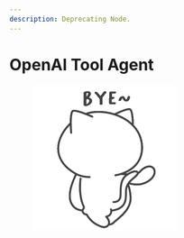 ```yaml
---
description: Deprecating Node.
---
```


# OpenAI Tool Agent

<figure><img src="../../../../.gitbook/assets/giphy.gif" alt="" width="256"><figcaption></figcaption></figure>
